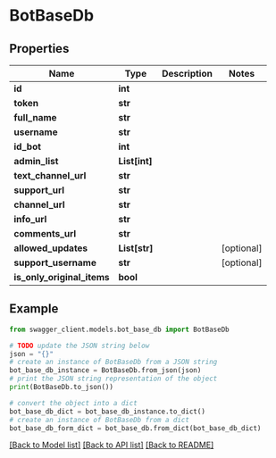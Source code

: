 # BotBaseDb


## Properties

Name | Type | Description | Notes
------------ | ------------- | ------------- | -------------
**id** | **int** |  | 
**token** | **str** |  | 
**full_name** | **str** |  | 
**username** | **str** |  | 
**id_bot** | **int** |  | 
**admin_list** | **List[int]** |  | 
**text_channel_url** | **str** |  | 
**support_url** | **str** |  | 
**channel_url** | **str** |  | 
**info_url** | **str** |  | 
**comments_url** | **str** |  | 
**allowed_updates** | **List[str]** |  | [optional] 
**support_username** | **str** |  | [optional] 
**is_only_original_items** | **bool** |  | 

## Example

```python
from swagger_client.models.bot_base_db import BotBaseDb

# TODO update the JSON string below
json = "{}"
# create an instance of BotBaseDb from a JSON string
bot_base_db_instance = BotBaseDb.from_json(json)
# print the JSON string representation of the object
print(BotBaseDb.to_json())

# convert the object into a dict
bot_base_db_dict = bot_base_db_instance.to_dict()
# create an instance of BotBaseDb from a dict
bot_base_db_form_dict = bot_base_db.from_dict(bot_base_db_dict)
```
[[Back to Model list]](../README.md#documentation-for-models) [[Back to API list]](../README.md#documentation-for-api-endpoints) [[Back to README]](../README.md)


